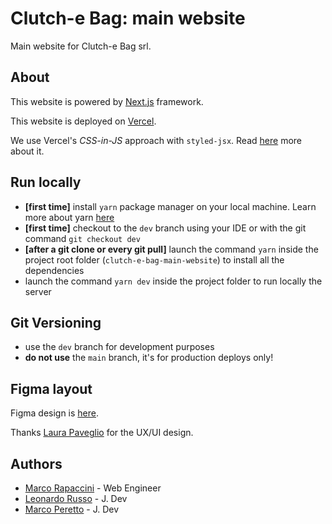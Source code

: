 # Clutch-e Bag: main website
Main website for Clutch-e Bag srl.

## About
This website is powered by [Next.js](https://nextjs.org/) framework.

This website is deployed on [Vercel](https://vercel.com/).

We use Vercel's _CSS-in-JS_ approach with `styled-jsx`. Read [here](https://nextjs.org/blog/styling-next-with-styled-jsx) more about it. 

## Run locally
- **[first time]** install `yarn` package manager on your local machine. Learn more about yarn [here](https://yarnpkg.com/)
- **[first time]** checkout to the `dev` branch using your IDE or with the git command `git checkout dev`
- **[after a git clone or every git pull]** launch the command `yarn` inside the project root folder (`clutch-e-bag-main-website`) to install all the dependencies
- launch the command `yarn dev` inside the project folder to run locally the server

## Git Versioning
* use the `dev` branch for development purposes
* **do not use** the `main` branch, it's for production deploys only!

## Figma layout
Figma design is [here](https://www.figma.com/file/pzKV1wonWDrhdZBNQ84JET/Clutch-e-bag-Wireframe?node-id=1%3A2).

Thanks [Laura Paveglio](https://readthefmanual.it/) for the UX/UI design.

## Authors
* [Marco Rapaccini](https://github.com/rapaccinim) - Web Engineer
* [Leonardo Russo](https://github.com/LeonardoRusso1) - J. Dev
* [Marco Peretto](https://github.com/mperetto) - J. Dev
